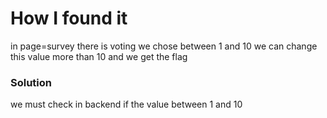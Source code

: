 # How I found it

in page=survey there is voting we chose between 1 and 10 we can change this value more than 10 and we get the flag

### Solution

we must check in backend if the value between 1 and 10
